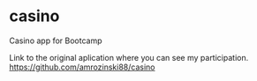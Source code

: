 # casino
Casino app for Bootcamp
<!-- Test Pull Request -->

Link to the original aplication where you can see my participation.
https://github.com/amrozinski88/casino
